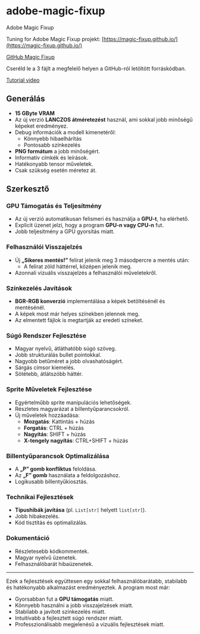 # adobe-magic-fixup

Adobe Magic Fixup

Tuning for Adobe Magic Fixup projekt: [https://magic-fixup.github.io/](https://magic-fixup.github.io/)

[GitHub Magic Fixup](https://github.com/adobe-research/MagicFixup)

Cseréld le a 3 fájlt a megfelelő helyen a GitHub-ról letöltött forráskódban.

[Tutorial video](https://youtu.be/x7A3XKlor8g)

## Generálás
- **15 GByte VRAM**
- Az új verzió **LANCZOS átméretezést** használ, ami sokkal jobb minőségű képeket eredményez.
- Debug információk a modell kimenetéről:
  - Könnyebb hibaelhárítás
  - Pontosabb színkezelés
- **PNG formátum** a jobb minőségért.
- Informatív címkék és leírások.
- Hatékonyabb tensor műveletek.
- Csak szükség esetén méretez át.

## Szerkesztő
### GPU Támogatás és Teljesítmény
- Az új verzió automatikusan felismeri és használja a **GPU-t**, ha elérhető.
- Explicit üzenet jelzi, hogy a program **GPU-n vagy CPU-n** fut.
- Jobb teljesítmény a GPU gyorsítás miatt.

### Felhasználói Visszajelzés
- Új **„Sikeres mentés!”** felirat jelenik meg 3 másodpercre a mentés után:
  - A felirat zöld háttérrel, középen jelenik meg.
- Azonnali vizuális visszajelzés a felhasználói műveletekről.

### Színkezelés Javítások
- **BGR-RGB konverzió** implementálása a képek betöltésénél és mentésénél.
- A képek most már helyes színekben jelennek meg.
- Az elmentett fájlok is megtartják az eredeti színeket.

### Súgó Rendszer Fejlesztése
- Magyar nyelvű, átláthatóbb súgó szöveg.
- Jobb strukturálás bullet pointokkal.
- Nagyobb betűméret a jobb olvashatóságért.
- Sárgás címsor kiemelés.
- Sötétebb, átlátszóbb háttér.

### Sprite Műveletek Fejlesztése
- Egyértelműbb sprite manipulációs lehetőségek.
- Részletes magyarázat a billentyűparancsokról.
- Új műveletek hozzáadása:
  - **Mozgatás**: Kattintás + húzás
  - **Forgatás**: CTRL + húzás
  - **Nagyítás**: SHIFT + húzás
  - **X-tengely nagyítás**: CTRL+SHIFT + húzás

### Billentyűparancsok Optimalizálása
- A **„P” gomb konfliktus** feloldása.
- Az **„F” gomb** használata a feldolgozáshoz.
- Logikusabb billentyűkiosztás.

### Technikai Fejlesztések
- **Típushibák javítása** (pl. `List[str]` helyett `list[str]`).
- Jobb hibakezelés.
- Kód tisztítás és optimalizálás.

### Dokumentáció
- Részletesebb kódkommentek.
- Magyar nyelvű üzenetek.
- Felhasználóbarát hibaüzenetek.

---

Ezek a fejlesztések együttesen egy sokkal felhasználóbarátabb, stabilabb és hatékonyabb alkalmazást eredményeztek. A program most már:
- Gyorsabban fut a **GPU támogatás** miatt.
- Könnyebb használni a jobb visszajelzések miatt.
- Stabilabb a javított színkezelés miatt.
- Intuitívabb a fejlesztett súgó rendszer miatt.
- Professzionálisabb megjelenésű a vizuális fejlesztések miatt.
